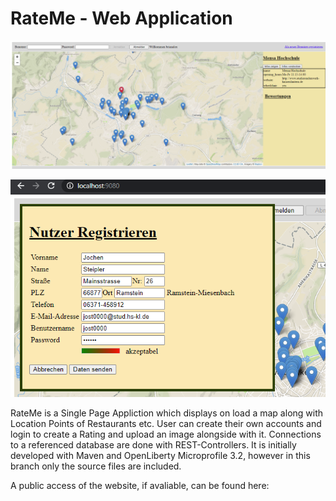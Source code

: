 # RateMe - Web Application
![alt text](https://github.com/brianalex95/RateMe/blob/master/InitScripts/rateme_page.png)

![alt text](https://github.com/brianalex95/RateMe/blob/master/InitScripts/register_form.png)

RateMe is a Single Page Appliction which displays on load a map along with Location Points of Restaurants etc. User can create their own accounts and login to create a Rating and upload an image alongside with it. Connections to a referenced database are done with REST-Controllers. It is initially developed with Maven and OpenLiberty Microprofile 3.2, however in this branch only the source files are included.

A public access of the website, if avaliable, can be found here:
